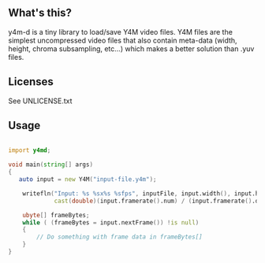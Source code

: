 ## What's this?

y4m-d is a tiny library to load/save Y4M video files.
Y4M files are the simplest uncompressed video files that also contain meta-data 
(width, height, chroma subsampling, etc...) which makes a better solution than .yuv files.

## Licenses

See UNLICENSE.txt


## Usage


```d

import y4md;

void main(string[] args)
{
   auto input = new Y4M("input-file.y4m");

    writefln("Input: %s %sx%s %sfps", inputFile, input.width(), input.height(),
             cast(double)(input.framerate().num) / (input.framerate().denom));

    ubyte[] frameBytes;
    while ( (frameBytes = input.nextFrame()) !is null)
    {
        // Do something with frame data in frameBytes[]
    }
}

```

